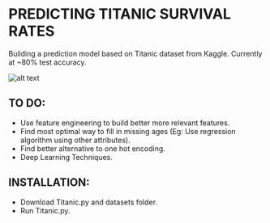 <h1>PREDICTING TITANIC SURVIVAL RATES</h1>

Building a prediction model based on Titanic dataset from Kaggle. Currently at ~80% test accuracy. 

![alt text](https://gyazo.com/a61510a4a3fb52b9176c01cdf8dee80c "Test Accuracy")

<h2>TO DO: </h2>

* Use feature engineering to build better more relevant features.
* Find most optimal way to fill in missing ages (Eg: Use regression algorithm using other attributes).
* Find better alternative to one hot encoding.
* Deep Learning Techniques.

<h2>INSTALLATION:</h2>

* Download Titanic.py and datasets folder.
* Run Titanic.py.
